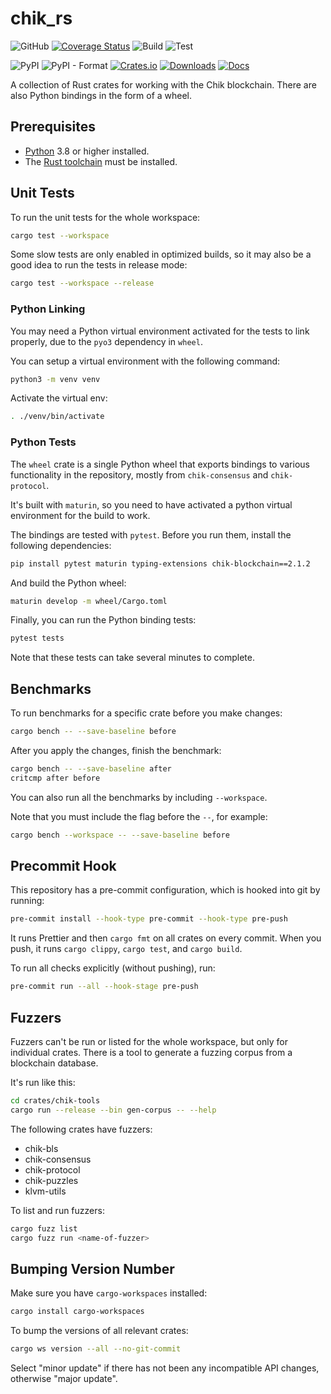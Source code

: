 # chik_rs

![GitHub](https://img.shields.io/github/license/Chik-Network/chik_rs?logo=Github)
[![Coverage Status](https://coveralls.io/repos/github/Chik-Network/chik_rs/badge.svg?branch=main)](https://coveralls.io/github/Chik-Network/chik_rs?branch=main)
![Build](https://github.com/Chik-Network/chik_rs/actions/workflows/build-crate-and-npm.yml/badge.svg)
![Test](https://github.com/Chik-Network/chik_rs/actions/workflows/build-test.yml/badge.svg)

![PyPI](https://img.shields.io/pypi/v/chik_rs?logo=pypi)
![PyPI - Format](https://img.shields.io/pypi/format/chik_rs?logo=pypi)
[![Crates.io](https://img.shields.io/crates/v/chik.svg)](https://crates.io/crates/chik)
[![Downloads](https://img.shields.io/crates/d/chik.svg)](https://crates.io/crates/chik)
[![Docs](https://docs.rs/chik/badge.svg)](https://docs.rs/chik/latest/chik/)

A collection of Rust crates for working with the Chik blockchain. There are also Python bindings in the form of a wheel.

## Prerequisites

- [Python](https://www.python.org/downloads/) 3.8 or higher installed.
- The [Rust toolchain](https://rustup.rs/) must be installed.

## Unit Tests

To run the unit tests for the whole workspace:

```bash
cargo test --workspace
```

Some slow tests are only enabled in optimized builds, so it may also be a good idea to run the tests in release mode:

```bash
cargo test --workspace --release
```

### Python Linking


You may need a Python virtual environment activated for the tests to link properly, due to the `pyo3` dependency in `wheel`.

You can setup a virtual environment with the following command:

```bash
python3 -m venv venv
```

Activate the virtual env:

```bash
. ./venv/bin/activate
```

### Python Tests

The `wheel` crate is a single Python wheel that exports bindings to various functionality in the repository, mostly from `chik-consensus` and `chik-protocol`.

It's built with `maturin`, so you need to have activated a python virtual environment for the build to work.

The bindings are tested with `pytest`. Before you run them, install the following dependencies:

```bash
pip install pytest maturin typing-extensions chik-blockchain==2.1.2
```

And build the Python wheel:

```bash
maturin develop -m wheel/Cargo.toml
```

Finally, you can run the Python binding tests:

```bash
pytest tests
```

Note that these tests can take several minutes to complete.

## Benchmarks

To run benchmarks for a specific crate before you make changes:

```bash
cargo bench -- --save-baseline before
```

After you apply the changes, finish the benchmark:

```bash
cargo bench -- --save-baseline after
critcmp after before
```

You can also run all the benchmarks by including `--workspace`.

Note that you must include the flag before the `--`, for example:

```bash
cargo bench --workspace -- --save-baseline before
```

## Precommit Hook

This repository has a pre-commit configuration, which is hooked into git by running:

```bash
pre-commit install --hook-type pre-commit --hook-type pre-push
```

It runs Prettier and then `cargo fmt` on all crates on every commit. When you push, it runs `cargo clippy`, `cargo test`, and `cargo build`.

To run all checks explicitly (without pushing), run:

```bash
pre-commit run --all --hook-stage pre-push
```

## Fuzzers

Fuzzers can't be run or listed for the whole workspace, but only for individual crates. There is a tool to generate a fuzzing corpus from a blockchain database.

It's run like this:

```bash
cd crates/chik-tools
cargo run --release --bin gen-corpus -- --help
```

The following crates have fuzzers:

- chik-bls
- chik-consensus
- chik-protocol
- chik-puzzles
- klvm-utils

To list and run fuzzers:

```bash
cargo fuzz list
cargo fuzz run <name-of-fuzzer>
```

## Bumping Version Number

Make sure you have `cargo-workspaces` installed:

```bash
cargo install cargo-workspaces
```

To bump the versions of all relevant crates:

```bash
cargo ws version --all --no-git-commit
```

Select "minor update" if there has not been any incompatible API changes, otherwise "major update".
